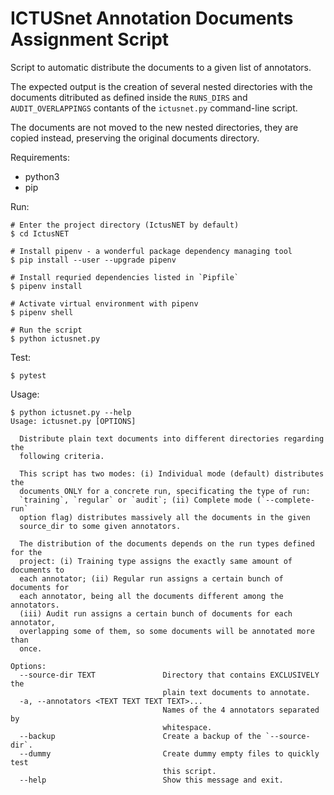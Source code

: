 # ICTUSnet Annotation Documents Assignment Script

Script to automatic distribute the documents to a given list of annotators.

The expected output is the creation of several nested directories with the
documents ditributed as defined inside the `RUNS_DIRS` and `AUDIT_OVERLAPPINGS`
contants of the `ictusnet.py` command-line script.

The documents are not moved to the new nested directories, they are copied
instead, preserving the original documents directory.

Requirements:
- python3
- pip

Run:
```
# Enter the project directory (IctusNET by default)
$ cd IctusNET

# Install pipenv - a wonderful package dependency managing tool
$ pip install --user --upgrade pipenv

# Install requried dependencies listed in `Pipfile`
$ pipenv install

# Activate virtual environment with pipenv
$ pipenv shell

# Run the script
$ python ictusnet.py
```

Test:
```
$ pytest
```

Usage:
```
$ python ictusnet.py --help
Usage: ictusnet.py [OPTIONS]

  Distribute plain text documents into different directories regarding the
  following criteria.

  This script has two modes: (i) Individual mode (default) distributes the
  documents ONLY for a concrete run, specificating the type of run:
  `training`, `regular` or `audit`; (ii) Complete mode (`--complete-run`
  option flag) distributes massively all the documents in the given
  source_dir to some given annotators.

  The distribution of the documents depends on the run types defined for the
  project: (i) Training type assigns the exactly same amount of documents to
  each annotator; (ii) Regular run assigns a certain bunch of documents for
  each annotator, being all the documents different among the annotators.
  (iii) Audit run assigns a certain bunch of documents for each annotator,
  overlapping some of them, so some documents will be annotated more than
  once.

Options:
  --source-dir TEXT               Directory that contains EXCLUSIVELY the
                                  plain text documents to annotate.
  -a, --annotators <TEXT TEXT TEXT TEXT>...
                                  Names of the 4 annotators separated by
                                  whitespace.
  --backup                        Create a backup of the `--source-dir`.
  --dummy                         Create dummy empty files to quickly test
                                  this script.
  --help                          Show this message and exit.
```

